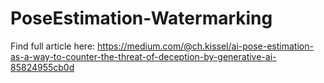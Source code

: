 # PoseEstimation-Watermarking

Find full article here: https://medium.com/@ch.kissel/ai-pose-estimation-as-a-way-to-counter-the-threat-of-deception-by-generative-ai-85824955cb0d
